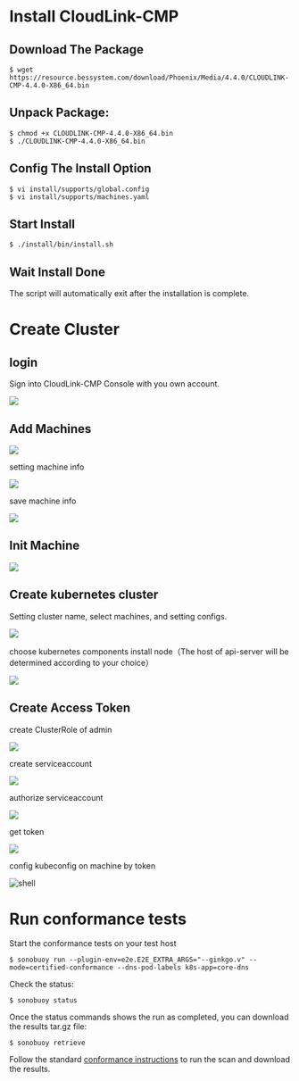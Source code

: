 # Install CloudLink-CMP

## Download The Package

```shell
$ wget https://resource.bessystem.com/download/Phoenix/Media/4.4.0/CLOUDLINK-CMP-4.4.0-X86_64.bin
```

## Unpack Package:

```shell
$ chmod +x CLOUDLINK-CMP-4.4.0-X86_64.bin
$ ./CLOUDLINK-CMP-4.4.0-X86_64.bin
```

## Config The Install Option

```shell
$ vi install/supports/global.config
$ vi install/supports/machines.yaml
```

## Start Install

```shell
$ ./install/bin/install.sh
```

## Wait Install Done

The script will automatically exit after the installation is complete.

# Create Cluster

## login

Sign into CloudLink-CMP Console with you own account.

![](login.png)

## Add Machines

![](add-machines.png)

setting machine info

![](set-machine.png)

save machine info

![](save-machine.png)

## Init Machine

![](init-machine.png)

## Create kubernetes cluster

Setting cluster name, select machines, and setting configs.

![](cluster.png)

choose kubernetes components install node（The host of api-server will be determined according to your choice）

![](choose-components.png)

## Create Access Token

create ClusterRole of admin

![](create-clusterrole.png)

create serviceaccount

![](create-serviceaccount.png)

authorize serviceaccount

![](authorize.png)

get token

![](get-token.png)

config kubeconfig on machine by token

![shell](shell.png)

# Run conformance tests
Start the conformance tests on your test host

```
$ sonobuoy run --plugin-env=e2e.E2E_EXTRA_ARGS="--ginkgo.v" --mode=certified-conformance --dns-pod-labels k8s-app=core-dns
```

Check the status:

```
$ sonobuoy status
```

Once the status commands shows the run as completed, you can download the results tar.gz file:

```
$ sonobuoy retrieve
```

Follow the standard [conformance instructions](https://github.com/cncf/k8s-conformance/blob/master/instructions.md) to run the scan and download the results.

